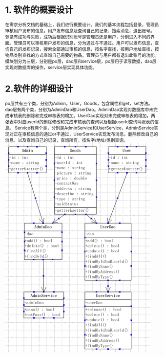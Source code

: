 # 1. 软件的概要设计
在需求分析文档的基础上，我们进行概要设计。我们的基本流程包括登录，管理员审核用户发布的信息，用户发布信息及查询自己的记录、搜索消息，退出账号。
登录有成功与失败，成功后根据识别账号是管理员还是用户，分别进入不同的界面。管理员可以审核用户发布的信息，分为通过与不通过。用户可以发布信息，查询自己的发布记录，搜索全部通过审核的信息，按名字查找，按用户地址查找，按物品类别查找的方式查询自己需要的物品。管理员与用户都有退出此账号的功能。
模块划分为三层，分别是po层，dao层和service层，po层用于读写数据，dao层实现对数据库的操作，service层实现具体功能。

# 2.软件的详细设计
po层共有三个类，分别为Admin，User，Goods，包含属性和get，set方法。
dao层有两个类，分别为AdminDao和UserDao。AdminDao实现对数据库中未完成审核表的删除和完成审核表的增加。UserDao实现对未完成审核表的增加，两张表中对应userId的删除修改和完成审核表的查询以及根据userId查询两张表的信息。
Service有两个类，分别是AdminService和UserService，AdminService实现对正在审核信息的通过or不通过，UserService实现发布消息，删除修改自己的消息，以及查询自己的记录，查询所有，按名字/地址/类别查询。
![Image text](https://github.com/Qin-Hao/SoftwareEngineering/blob/master/kuangjia.png)